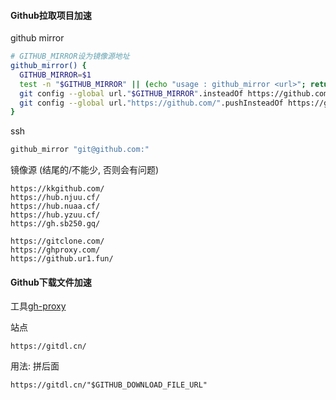 #### Github拉取项目加速

github mirror
```bash
# GITHUB_MIRROR设为镜像源地址
github_mirror() {
  GITHUB_MIRROR=$1
  test -n "$GITHUB_MIRROR" || (echo "usage : github_mirror <url>"; return 1)
  git config --global url."$GITHUB_MIRROR".insteadOf https://github.com/
  git config --global url."https://github.com/".pushInsteadOf https://github.com/
}
```

ssh
```bash
github_mirror "git@github.com:"
```

镜像源 (结尾的/不能少, 否则会有问题)
```
https://kkgithub.com/
https://hub.njuu.cf/
https://hub.nuaa.cf/
https://hub.yzuu.cf/
https://gh.sb250.gq/

https://gitclone.com/
https://ghproxy.com/
https://github.ur1.fun/
```

#### Github下载文件加速

工具[gh-proxy](https://github.com/hunshcn/gh-proxy)

站点
```
https://gitdl.cn/
```

用法: 拼后面
```
https://gitdl.cn/"$GITHUB_DOWNLOAD_FILE_URL"
```